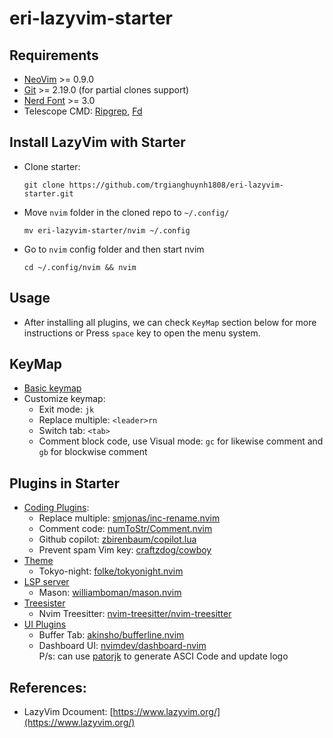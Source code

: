 # eri-lazyvim-starter

## Requirements

- [NeoVim](https://neovim.io/) >= 0.9.0
- [Git](https://git-scm.com/) >= 2.19.0 (for partial clones support)
- [Nerd Font](https://www.nerdfonts.com/font-downloads) >= 3.0
- Telescope CMD: [Ripgrep](https://github.com/BurntSushi/ripgrep), [Fd](https://github.com/sharkdp/fd?tab=readme-ov-file#installation)

## Install LazyVim with Starter

- Clone starter:
  ```
  git clone https://github.com/trgianghuynh1808/eri-lazyvim-starter.git
  ```
- Move `nvim` folder in the cloned repo to `~/.config/`
  ```
  mv eri-lazyvim-starter/nvim ~/.config
  ```
- Go to `nvim` config folder and then start nvim
  ```
  cd ~/.config/nvim && nvim
  ```

## Usage

- After installing all plugins, we can check `KeyMap` section below for more instructions or Press `space` key to open the menu system.

## KeyMap

- [Basic keymap](https://www.lazyvim.org/keymaps)
- Customize keymap:
  - Exit mode: `jk`
  - Replace multiple: `<leader>rn`
  - Switch tab: `<tab>`
  - Comment block code, use Visual mode: `gc` for likewise comment and `gb` for blockwise comment

## Plugins in Starter

- [Coding Plugins](https://github.com/trgianghuynh1808/eri-lazyvim-starter/blob/master/nvim/lua/plugins/coding.lua):
  - Replace multiple: [smjonas/inc-rename.nvim](https://github.com/smjonas/inc-rename.nvim)
  - Comment code: [numToStr/Comment.nvim](https://github.com/numToStr/Comment.nvim)
  - Github copilot: [zbirenbaum/copilot.lua](https://github.com/zbirenbaum/copilot.lua)
  - Prevent spam Vim key: [craftzdog/cowboy](https://github.com/trgianghuynh1808/eri-lazyvim-starter/blob/master/nvim/lua/craftzdog/discipline.lua)
- [Theme](https://github.com/trgianghuynh1808/eri-lazyvim-starter/blob/master/nvim/lua/plugins/colorscheme.lua)
  - Tokyo-night: [folke/tokyonight.nvim](https://github.com/folke/tokyonight.nvim)
- [LSP server](https://github.com/trgianghuynh1808/eri-lazyvim-starter/blob/master/nvim/lua/plugins/lsp.lua)
  - Mason: [williamboman/mason.nvim](https://github.com/williamboman/mason.nvim)
- [Treesister](https://github.com/trgianghuynh1808/eri-lazyvim-starter/blob/master/nvim/lua/plugins/treesitter.lua)
  - Nvim Treesitter: [nvim-treesitter/nvim-treesitter](https://github.com/nvim-treesitter/nvim-treesitter)
- [UI Plugins](https://github.com/trgianghuynh1808/eri-lazyvim-starter/blob/master/nvim/lua/plugins/ui.lua)
  - Buffer Tab: [akinsho/bufferline.nvim](https://github.com/akinsho/bufferline.nvim)
  - Dashboard UI: [nvimdev/dashboard-nvim](https://github.com/nvimdev/dashboard-nvim)  
    P/s: can use [patorjk](https://patorjk.com/software/taag/#p=display&f=Graffiti&t=Type%20Something%20) to generate ASCI Code and update logo

## References:

- LazyVim Dcoument: [https://www.lazyvim.org/](https://www.lazyvim.org/)
